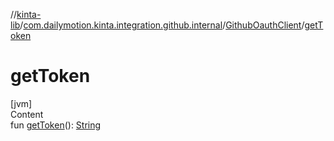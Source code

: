 //[kinta-lib](../../../index.md)/[com.dailymotion.kinta.integration.github.internal](../index.md)/[GithubOauthClient](index.md)/[getToken](get-token.md)



# getToken  
[jvm]  
Content  
fun [getToken](get-token.md)(): [String](https://kotlinlang.org/api/latest/jvm/stdlib/kotlin/-string/index.html)  



